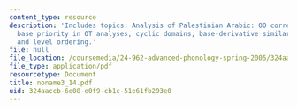 ```yaml
---
content_type: resource
description: 'Includes topics: Analysis of Palestinian Arabic: OO correspondence,
  base priority in OT analyses, cyclic domains, base-derivative similarity, productivity
  and level ordering.'
file: null
file_location: /coursemedia/24-962-advanced-phonology-spring-2005/324aaccb6e08e0f9cb1c51e61fb293e0_noname3_14.pdf
file_type: application/pdf
resourcetype: Document
title: noname3_14.pdf
uid: 324aaccb-6e08-e0f9-cb1c-51e61fb293e0
---
```

